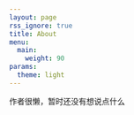 ```yaml
---
layout: page
rss_ignore: true
title: About
menu:
  main:
    weight: 90
params:
  theme: light
---
```


作者很懒，暂时还没有想说点什么